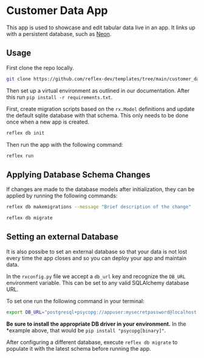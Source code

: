 # Customer Data App

This app is used to showcase and edit tabular data live in an app. It links up with a persistent database, such as [Neon](https://neon.tech). 

## Usage 

First clone the repo locally.
```bash
git clone https://github.com/reflex-dev/templates/tree/main/customer_data_app
```
Then set up a virtual environment as outlined in our documentation. After this run `pip install -r requirements.txt`.

First, create migration scripts based on the `rx.Model` definitions and update
the default sqlite database with that schema. This only needs to be done once
when a new app is created.

```bash
reflex db init
```

Then run the app with the following command:

```bash
reflex run
```

## Applying Database Schema Changes

If changes are made to the database models after initialization, they can be
applied by running the following commands:

```bash
reflex db makemigrations --message "Brief description of the change"
```

```bash
reflex db migrate
```

## Setting an external Database

It is also possibe to set an external database so that your data is not lost every time the app closes and so you can deploy your app and maintain data. 

In the `rxconfig.py` file we accept a `db_url` key and recognize the `DB_URL`
environment variable. This can be set to any valid SQLAlchemy database URL.

To set one run the following command in your terminal:

```bash
export DB_URL="postgresql+psycopg://appuser:mysecretpassword@localhost:5432/mydatabase"
```

**Be sure to install the appropriate DB driver in your environment.** In the
*example above, that would be `pip install "psycopg[binary]"`.

After configuring a different database, execute `reflex db migrate` to populate
it with the latest schema before running the app.
